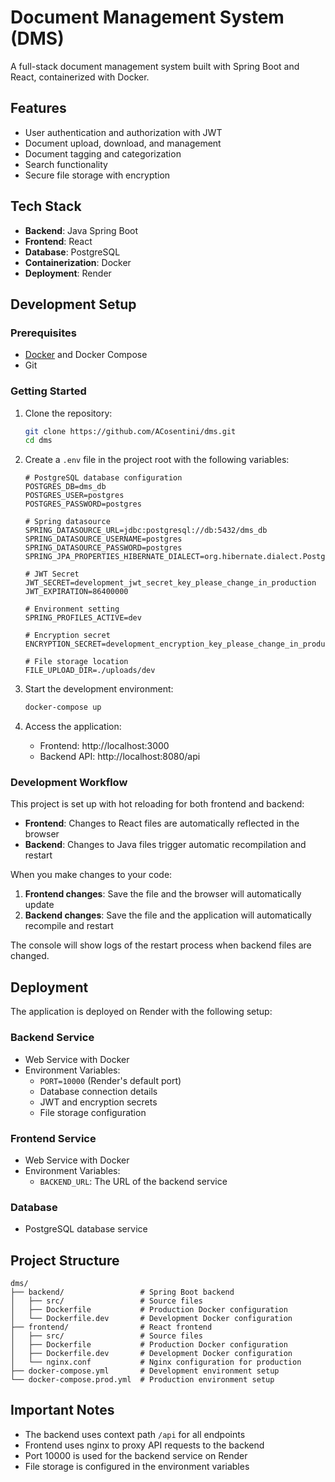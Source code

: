 # Document Management System (DMS)

A full-stack document management system built with Spring Boot and React, containerized with Docker.

## Features

- User authentication and authorization with JWT
- Document upload, download, and management
- Document tagging and categorization
- Search functionality
- Secure file storage with encryption

## Tech Stack

- **Backend**: Java Spring Boot
- **Frontend**: React
- **Database**: PostgreSQL
- **Containerization**: Docker
- **Deployment**: Render

## Development Setup

### Prerequisites

- [Docker](https://www.docker.com/products/docker-desktop/) and Docker Compose
- Git

### Getting Started

1. Clone the repository:

   ```bash
   git clone https://github.com/ACosentini/dms.git
   cd dms
   ```

2. Create a `.env` file in the project root with the following variables:

   ```
   # PostgreSQL database configuration
   POSTGRES_DB=dms_db
   POSTGRES_USER=postgres
   POSTGRES_PASSWORD=postgres

   # Spring datasource
   SPRING_DATASOURCE_URL=jdbc:postgresql://db:5432/dms_db
   SPRING_DATASOURCE_USERNAME=postgres
   SPRING_DATASOURCE_PASSWORD=postgres
   SPRING_JPA_PROPERTIES_HIBERNATE_DIALECT=org.hibernate.dialect.PostgreSQLDialect

   # JWT Secret
   JWT_SECRET=development_jwt_secret_key_please_change_in_production
   JWT_EXPIRATION=86400000

   # Environment setting
   SPRING_PROFILES_ACTIVE=dev

   # Encryption secret
   ENCRYPTION_SECRET=development_encryption_key_please_change_in_production

   # File storage location
   FILE_UPLOAD_DIR=./uploads/dev
   ```

3. Start the development environment:

   ```bash
   docker-compose up
   ```

4. Access the application:
   - Frontend: http://localhost:3000
   - Backend API: http://localhost:8080/api

### Development Workflow

This project is set up with hot reloading for both frontend and backend:

- **Frontend**: Changes to React files are automatically reflected in the browser
- **Backend**: Changes to Java files trigger automatic recompilation and restart

When you make changes to your code:

1. **Frontend changes**: Save the file and the browser will automatically update
2. **Backend changes**: Save the file and the application will automatically recompile and restart

The console will show logs of the restart process when backend files are changed.

## Deployment

The application is deployed on Render with the following setup:

### Backend Service

- Web Service with Docker
- Environment Variables:
  - `PORT=10000` (Render's default port)
  - Database connection details
  - JWT and encryption secrets
  - File storage configuration

### Frontend Service

- Web Service with Docker
- Environment Variables:
  - `BACKEND_URL`: The URL of the backend service

### Database

- PostgreSQL database service

## Project Structure

```
dms/
├── backend/                 # Spring Boot backend
│   ├── src/                 # Source files
│   ├── Dockerfile           # Production Docker configuration
│   └── Dockerfile.dev       # Development Docker configuration
├── frontend/                # React frontend
│   ├── src/                 # Source files
│   ├── Dockerfile           # Production Docker configuration
│   ├── Dockerfile.dev       # Development Docker configuration
│   └── nginx.conf           # Nginx configuration for production
├── docker-compose.yml       # Development environment setup
└── docker-compose.prod.yml  # Production environment setup
```

## Important Notes

- The backend uses context path `/api` for all endpoints
- Frontend uses nginx to proxy API requests to the backend
- Port 10000 is used for the backend service on Render
- File storage is configured in the environment variables
